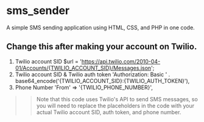 # sms_sender
A simple SMS sending application using HTML, CSS, and PHP in one code.

Change this after making your account on Twilio.
-------------------------------------------------
  1. Twilio account SID
			$url = 'https://api.twilio.com/2010-04-01/Accounts/{TWILIO_ACCOUNT_SID}/Messages.json';
  2. Twilio account SID & Twilio auth token
      'Authorization: Basic ' . base64_encode('{TWILIO_ACCOUNT_SID}:{TWILIO_AUTH_TOKEN}'),
  3. Phone Number
      				'From' => '{TWILIO_PHONE_NUMBER}',

>> Note that this code uses Twilio's API to send SMS messages, so you will need to replace the placeholders in the code with your actual Twilio account SID, auth token, and phone number.
